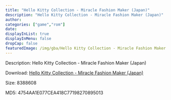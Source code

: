 ```yaml
---
title: "Hello Kitty Collection - Miracle Fashion Maker (Japan)"
description: "Hello Kitty Collection - Miracle Fashion Maker (Japan)"
author: 
categories: ["game","rom"]
date: 
displayInList: true
displayInMenu: false
dropCap: false
featuredImage: /img/gba/Hello Kitty Collection - Miracle Fashion Maker [Japan].jpg
---
```


Description: Hello Kitty Collection - Miracle Fashion Maker (Japan)

Download: <a style="text-decoration:underline;" href="https://mega.nz/#!eCJGza7K!jrjV89fDVTVaQeEgC4pU5PN1o_KJnIy-ZkofSqCF1h4" target = "_blank" rel = "nofollow" > Hello Kitty Collection - Miracle Fashion Maker (Japan)</a>

Size: 8388608

MD5: 4754AA1E077CEA418C77198270895013

